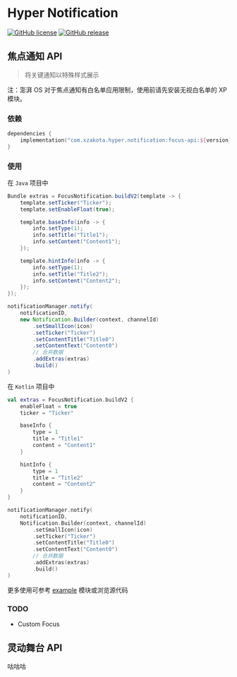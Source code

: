 # Hyper Notification
[![GitHub license](https://img.shields.io/github/license/xzakota/HyperNotification?color=blue)](https://github.com/xzakota/HyperNotification/blob/main/LICENSE)
[![GitHub release](https://img.shields.io/github/v/release/xzakota/HyperNotification?display_name=release&logo=github&color=green)](https://github.com/xzakota/HyperNotification/releases)


## 焦点通知 API
> 将关键通知以特殊样式展示

注：澎湃 OS 对于焦点通知有白名单应用限制，使用前请先安装无视白名单的 XP 模块。

### 依赖
```kotlin
dependencies {
    implementation("com.xzakota.hyper.notification:focus-api:${version}")
}
```

### 使用
在 `Java` 项目中
```java
Bundle extras = FocusNotification.buildV2(template -> {
    template.setTicker("Ticker");
    template.setEnableFloat(true);

    template.baseInfo(info -> {
        info.setType(1);
        info.setTitle("Title1");
        info.setContent("Content1");
    });

    template.hintInfo(info -> {
        info.setType(1);
        info.setTitle("Title2");
        info.setContent("Content2");
    });
});

notificationManager.notify(
    notificationID,
    new Notification.Builder(context, channelId)
        .setSmallIcon(icon)
        .setTicker("Ticker")
        .setContentTitle("Title0")
        .setContentText("Content0")
        // 合并数据
        .addExtras(extras)
        .build()
)
```

在 `Kotlin` 项目中
```kotlin
val extras = FocusNotification.buildV2 {
    enableFloat = true
    ticker = "Ticker"

    baseInfo {
        type = 1
        title = "Title1"
        content = "Content1"
    }

    hintInfo {
        type = 1
        title = "Title2"
        content = "Content2"
    }
}

notificationManager.notify(
    notificationID,
    Notification.Builder(context, channelId)
        .setSmallIcon(icon)
        .setTicker("Ticker")
        .setContentTitle("Title0")
        .setContentText("Content0")
        // 合并数据
        .addExtras(extras)
        .build()
)
```

更多使用可参考 [example](https://github.com/xzakota/HyperNotification/tree/main/example/src/main/kotlin/com/xzakota/hyper/notification/focus/example/ui/MainActivity.kt#L57) 模块或浏览源代码

### TODO
- Custom Focus

## 灵动舞台 API
咕咕咕
